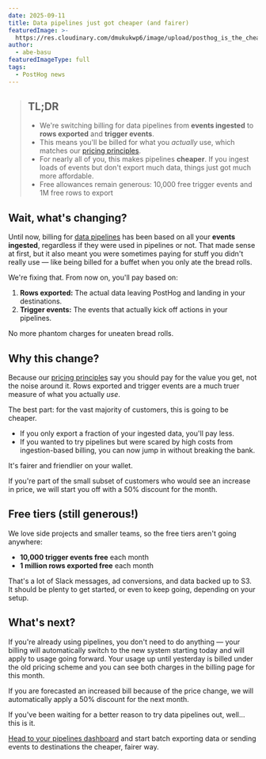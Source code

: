 ```yaml
---
date: 2025-09-11
title: Data pipelines just got cheaper (and fairer)
featuredImage: >-
  https://res.cloudinary.com/dmukukwp6/image/upload/posthog_is_the_cheapest_e77c4ea4a5.jpg
author:
  - abe-basu
featuredImageType: full
tags:
  - PostHog news
---
```


> ## TL;DR
>
> - We're switching billing for data pipelines from **events ingested** to **rows exported** and **trigger events**.
> - This means you'll be billed for what you *actually* use, which matches our [pricing principles](/handbook/engineering/feature-pricing).
> - For nearly all of you, this makes pipelines **cheaper**. If you ingest loads of events but don't export much data, things just got much more affordable.
> - Free allowances remain generous: 10,000 free trigger events and 1M free rows to export

## Wait, what's changing?

Until now, billing for [data pipelines](/docs/cdp) has been based on all your **events ingested**, regardless if they were used in pipelines or not. That made sense at first, but it also meant you were sometimes paying for stuff you didn't really use — like being billed for a buffet when you only ate the bread rolls.

We're fixing that. From now on, you'll pay based on:  

1. **Rows exported:** The actual data leaving PostHog and landing in your destinations.  
2. **Trigger events:** The events that actually kick off actions in your pipelines.  

No more phantom charges for uneaten bread rolls.

## Why this change?

Because our [pricing principles](/handbook/engineering/feature-pricing) say you should pay for the value you get, not the noise around it. Rows exported and trigger events are a much truer measure of what you actually *use*.  

The best part: for the vast majority of customers, this is going to be cheaper.  

- If you only export a fraction of your ingested data, you'll pay less.  
- If you wanted to try pipelines but were scared by high costs from ingestion-based billing, you can now jump in without breaking the bank.  

It's fairer and friendlier on your wallet.

If you're part of the small subset of customers who would see an increase in price, we will start you off with a 50% discount for the month.

## Free tiers (still generous!)

We love side projects and smaller teams, so the free tiers aren't going anywhere:  

- **10,000 trigger events free** each month  
- **1 million rows exported free** each month  

That's a lot of Slack messages, ad conversions, and data backed up to S3. It should be plenty to get started, or even to keep going, depending on your setup.

## What's next?

If you're already using pipelines, you don't need to do anything — your billing will automatically switch to the new system starting today and will apply to usage going forward. Your usage up until yesterday is billed under the old pricing scheme and you can see both charges in the billing page for this month. 

If you are forecasted an increased bill because of the price change, we will automatically apply a 50% discount for the next month.

If you've been waiting for a better reason to try data pipelines out, well… this is it.  

[Head to your pipelines dashboard](https://us.posthog.com/pipeline/destinations) and start batch exporting data or sending events to destinations the cheaper, fairer way.
